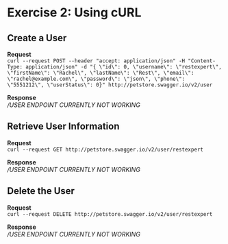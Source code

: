 # Exercise 2: Using cURL

## Create a User
**Request**  
`curl --request POST --header "accept: application/json" -H "Content-Type: application/json" -d "{ \"id\": 0, \"username\": \"restexpert\", \"firstName\": \"Rachel\", \"lastName\": \"Rest\", \"email\": \"rachel@example.com\", \"password\": \"json\", \"phone\": \"5551212\", \"userStatus\": 0}" http://petstore.swagger.io/v2/user`  

**Response**  
_/USER ENDPOINT CURRENTLY NOT WORKING_  


## Retrieve User Information
**Request**  
`curl --request GET http://petstore.swagger.io/v2/user/restexpert`  

**Response**  
_/USER ENDPOINT CURRENTLY NOT WORKING_


## Delete the User
**Request**  
`curl --request DELETE http://petstore.swagger.io/v2/user/restexpert`  

**Response**  
_/USER ENDPOINT CURRENTLY NOT WORKING_
